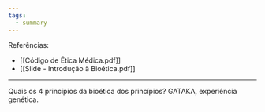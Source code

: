 ```yaml
---
tags:
  - summary
---
```

Referências: 
* [[Código de Ética Médica.pdf]]
* [[Slide - Introdução à Bioética.pdf]]
---
Quais os 4 princípios da bioética dos princípios? 
GATAKA, experiência genética. 